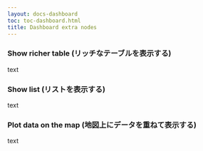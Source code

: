 ```yaml
---
layout: docs-dashboard
toc: toc-dashboard.html
title: Dashboard extra nodes
---
```


### Show richer table (リッチなテーブルを表示する)
text

### Show list (リストを表示する)
text

### Plot data on the map (地図上にデータを重ねて表示する)
text

